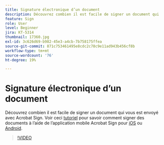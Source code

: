 ```yaml
---
title: Signature électronique d’un document
description: Découvrez combien il est facile de signer un document qui vous est envoyé avec Acrobat Sign
feature: Sign
role: User
level: Beginner
jira: KT-5314
thumbnail: 17360.jpg
exl-id: 3c626d69-b982-45e3-a4cb-7b758175ffea
source-git-commit: 871c753461495e8cdc2c78c9e11ad943b456cf8b
workflow-type: tm+mt
source-wordcount: '76'
ht-degree: 19%

---
```


# Signature électronique d’un document

Découvrez combien il est facile de signer un document qui vous est envoyé avec Acrobat Sign. Voir ceci [tutoriel](../mobile/sign-mobile.md) pour savoir comment signer des documents à l’aide de l’application mobile Acrobat Sign pour [iOS](https://apps.apple.com/us/app/adobe-sign/id481082197) ou [Android](https://play.google.com/store/apps/details?id=com.adobe.echosign&amp;hl=fr).

>[!VIDEO](https://video.tv.adobe.com/v/344217?quality=12&learn=on&hidetitle=true)
